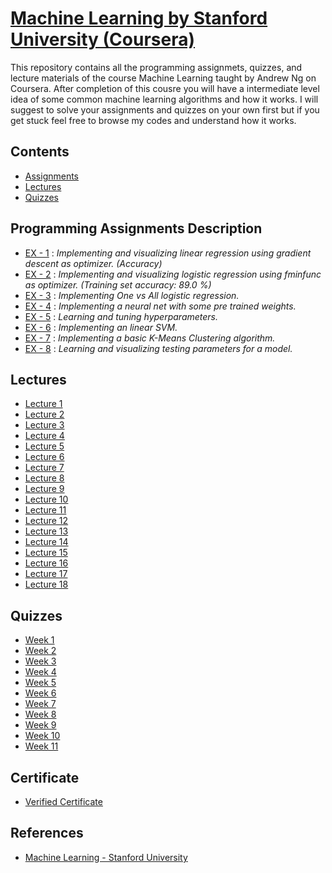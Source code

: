 # [Machine Learning by Stanford University (Coursera)](https://www.coursera.org/learn/machine-learning/)
This repository contains all the programming assignmets, quizzes, and lecture materials of the course Machine Learning taught by Andrew Ng on Coursera. After completion of this cousre you will have a intermediate level idea of some common machine learning algorithms and how it works. I will suggest to solve your assignments and quizzes on your own first but if you get stuck feel free to browse my codes and understand how it works.
## Contents
* [Assignments](https://github.com/SHANK885/Machine-Learning-Andrew-Ng/tree/master/Assignments)
* [Lectures](https://github.com/SHANK885/Machine-Learning-Andrew-Ng/tree/master/Lectures)
* [Quizzes](https://github.com/SHANK885/Machine-Learning-Andrew-Ng/tree/master/Quizzes)
## Programming Assignments Description
* [EX - 1](https://github.com/SHANK885/Machine-Learning-Andrew-Ng/tree/master/Assignments/machine-learning-ex1) : _Implementing and visualizing linear regression using gradient descent as optimizer. (Accuracy)_
* [EX - 2](https://github.com/SHANK885/Machine-Learning-Andrew-Ng/tree/master/Assignments/machine-learning-ex2) : *Implementing and visualizing logistic regression using fminfunc as optimizer. (Training set accuracy: 89.0 %)*
* [EX - 3](https://github.com/SHANK885/Machine-Learning-Andrew-Ng/tree/master/Assignments/machine-learning-ex3) : *Implementing One vs All logistic regression.*
* [EX - 4](https://github.com/SHANK885/Machine-Learning-Andrew-Ng/tree/master/Assignments/machine-learning-ex4) : *Implementing a neural net with some pre trained weights.*
* [EX - 5](https://github.com/SHANK885/Machine-Learning-Andrew-Ng/tree/master/Assignments/machine-learning-ex5) : *Learning and tuning hyperparameters.*
* [EX - 6](https://github.com/SHANK885/Machine-Learning-Andrew-Ng/tree/master/Assignments/machine-learning-ex6) : *Implementing an linear SVM.*
* [EX - 7](https://github.com/SHANK885/Machine-Learning-Andrew-Ng/tree/master/Assignments/machine-learning-ex7) : *Implementing a basic K-Means Clustering algorithm.*
* [EX - 8](https://github.com/SHANK885/Machine-Learning-Andrew-Ng/tree/master/Assignments/machine-learning-ex8) : *Learning and visualizing testing parameters for a model.*
## Lectures
* [Lecture 1](https://github.com/SHANK885/Machine-Learning-Andrew-Ng/blob/master/Lectures/Lecture1.pdf)
* [Lecture 2](https://github.com/SHANK885/Machine-Learning-Andrew-Ng/blob/master/Lectures/Lecture2.pdf)
* [Lecture 3](https://github.com/SHANK885/Machine-Learning-Andrew-Ng/blob/master/Lectures/Lecture3.pdf)
* [Lecture 4](https://github.com/SHANK885/Machine-Learning-Andrew-Ng/blob/master/Lectures/Lecture4.pdf)
* [Lecture 5](https://github.com/SHANK885/Machine-Learning-Andrew-Ng/blob/master/Lectures/Lecture5.pdf)
* [Lecture 6](https://github.com/SHANK885/Machine-Learning-Andrew-Ng/blob/master/Lectures/Lecture6.pdf)
* [Lecture 7](https://github.com/SHANK885/Machine-Learning-Andrew-Ng/blob/master/Lectures/Lecture7.pdf)
* [Lecture 8](https://github.com/SHANK885/Machine-Learning-Andrew-Ng/blob/master/Lectures/Lecture8.pdf)
* [Lecture 9](https://github.com/SHANK885/Machine-Learning-Andrew-Ng/blob/master/Lectures/Lecture9.pdf)
* [Lecture 10](https://github.com/SHANK885/Machine-Learning-Andrew-Ng/blob/master/Lectures/Lecture10.pdf)
* [Lecture 11](https://github.com/SHANK885/Machine-Learning-Andrew-Ng/blob/master/Lectures/Lecture11.pdf)
* [Lecture 12](https://github.com/SHANK885/Machine-Learning-Andrew-Ng/blob/master/Lectures/Lecture12.pdf)
* [Lecture 13](https://github.com/SHANK885/Machine-Learning-Andrew-Ng/blob/master/Lectures/Lecture13.pdf)
* [Lecture 14](https://github.com/SHANK885/Machine-Learning-Andrew-Ng/blob/master/Lectures/Lecture14.pdf)
* [Lecture 15](https://github.com/SHANK885/Machine-Learning-Andrew-Ng/blob/master/Lectures/Lecture15.pdf)
* [Lecture 16](https://github.com/SHANK885/Machine-Learning-Andrew-Ng/blob/master/Lectures/Lecture16.pdf)
* [Lecture 17](https://github.com/SHANK885/Machine-Learning-Andrew-Ng/blob/master/Lectures/Lecture17.pdf)
* [Lecture 18](https://github.com/SHANK885/Machine-Learning-Andrew-Ng/blob/master/Lectures/Lecture18.pdf)
## Quizzes
* [Week 1](https://github.com/SHANK885/Machine-Learning-Andrew-Ng/tree/master/Quizzes/Week%201)
* [Week 2](https://github.com/SHANK885/Machine-Learning-Andrew-Ng/tree/master/Quizzes/Week%202)
* [Week 3](https://github.com/SHANK885/Machine-Learning-Andrew-Ng/tree/master/Quizzes/Week%203)
* [Week 4](https://github.com/SHANK885/Machine-Learning-Andrew-Ng/tree/master/Quizzes/Week%204)
* [Week 5](https://github.com/SHANK885/Machine-Learning-Andrew-Ng/tree/master/Quizzes/Week%205)
* [Week 6](https://github.com/SHANK885/Machine-Learning-Andrew-Ng/tree/master/Quizzes/Week%206)
* [Week 7](https://github.com/SHANK885/Machine-Learning-Andrew-Ng/tree/master/Quizzes/Week%207)
* [Week 8](https://github.com/SHANK885/Machine-Learning-Andrew-Ng/tree/master/Quizzes/Week%208)
* [Week 9](https://github.com/SHANK885/Machine-Learning-Andrew-Ng/tree/master/Quizzes/Week%209)
* [Week 10](https://github.com/SHANK885/Machine-Learning-Andrew-Ng/tree/master/Quizzes/Week%2010)
* [Week 11](https://github.com/SHANK885/Machine-Learning-Andrew-Ng/tree/master/Quizzes/Week%2011)

## Certificate
* [Verified Certificate](https://www.coursera.org/account/accomplishments/certificate/F5FU2ZGVW2AB)
## References
* [Machine Learning - Stanford University](https://www.coursera.org/learn/machine-learning/)
